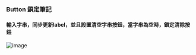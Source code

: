 ### Button 鎖定筆記
#### 輸入字串，同步更新label，並且設置清空字串按鈕，當字串為空時，鎖定清除按鈕
![image](https://github.com/nataliejian/learning/blob/master/angularNote/enableButton.gif)
